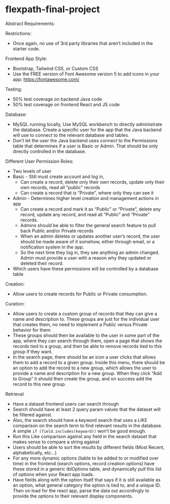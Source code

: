 # flexpath-final-project

Abstract Requirements:


Restrictions:
- Once again, no use of 3rd party libraries that aren’t included in the starter code.

Frontend App Style:
- Bootstrap, Tailwind CSS, or Custom CSS
- Use the FREE version of Font Awesome version 5 to add icons in your app: https://fontawesome.com/

Testing:
- 50% test coverage on backend Java code
- 50% test coverage on frontend React and JS code

Database:
- MySQL running locally, Use MySQL workbench to directly administrate the database. Create a specific user for the app that the Java backend will use to connect to the relevant database and tables.
- Don’t let the user the Java backend uses connect to the Permissions table that determines if a user is Basic or Admin. That should be only directly controlled in the database.

Different User Permission Roles:
- Two levels of user
- Basic - Still must create account and log in, 
  - Can create a record, delete only their own records, update only their own records, read all “public” records
  - Can create a record that is “Private”, where only they can see it
- Admin - Determines higher level creation and management actions in app
  - Can create a record and mark it as “Public” or “Private”, delete any record, update any record, and read all “Public” and “Private” records.
  - Admins should be able to filter the general search feature to pull back Public and/or Private records
  - When an admin deletes or updates another user’s record, the user should be made aware of it somehow, either through email, or a notification system in the app.
  - So the next time they log in, they see anything an admin changed. Admin must provide a user with a reason why they updated or deleted their record.
- Which users have these permissions will be controlled by a database table

Creation:
- Allow users to create records for Public or Private consumption. 

Curation:
- Allow users to create a custom group of records that they can give a name and description to. These groups are just for the individual user that creates them, no need to implement a Public versus Private behavior for them.
- These groups should then be available to the user in some part of the app, where they can search through them, open a page that shows the records tied to a group, and then be able to remove records tied to this group if they want.
- In the search page, there should be an icon a user clicks that allows them to add a record to a given group. Inside this menu, there should be an option to add the record to a new group, which allows the user to provide a name and description for a new group. When they click “Add to Group” it should then create the group, and on success add the record to this new group.


Retrieval
- Have a dataset frontend users can search through
- Search should have at least 2 query param values that the dataset will be filtered against.
- Also, the search should have a keyword search that uses a LIKE comparison on the search term to find relevant results in the database. A simple `if (field.includes(keyword))` won’t be good enough.
- Run this Like comparison against any field in the search dataset that makes sense to compare a string against
- Users should be able to sort the results by different fields (Most Recent, alphabetically, etc…)
- For any more dynamic options (liable to be added to or modified over time) in the frontend (search options, record creation options) have these stored in a generic tblOptions table, and dynamically pull this list of options when your React app loads.
- Have fields along with the option itself that says if it is still available as an option, what general category the option is tied to, and a unique ID. Then on load for the react app, parse the data out accordingly to provide the options to their relevant display components.
